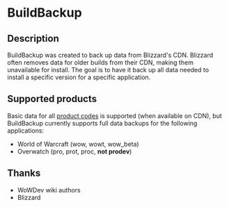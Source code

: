 # BuildBackup

## Description
BuildBackup was created to back up data from Blizzard's CDN. Blizzard often removes data for older builds from their CDN, making them unavailable for install. The goal is to have it back up all data needed to install a specific version for a specific application.

## Supported products
Basic data for all [product codes](https://wowdev.wiki/CASC#NGDP_Program_Codes) is supported (when available on CDN), but BuildBackup currently supports full data backups for the following applications:
- World of Warcraft (wow, wowt, wow_beta)
- Overwatch (pro, prot, proc, **not prodev**)

## Thanks
- WoWDev wiki authors
- Blizzard

